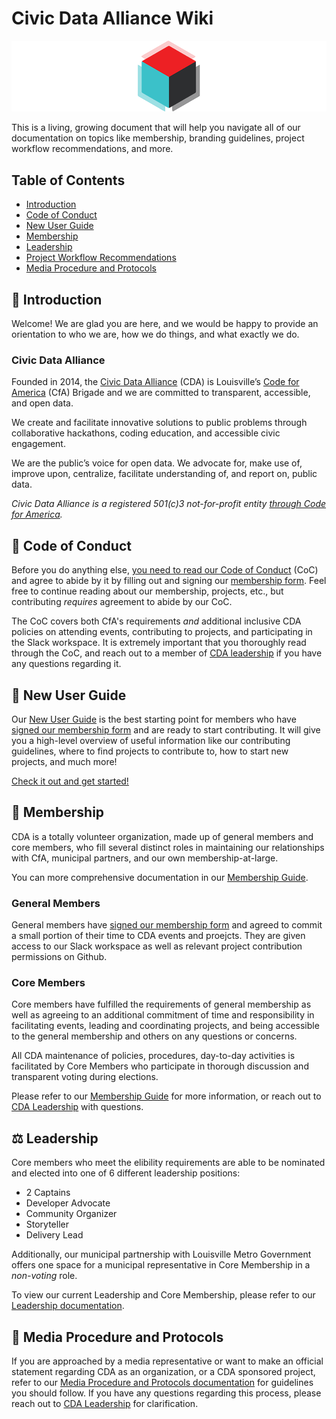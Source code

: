 # Civic Data Alliance Wiki

![Civic Data Alliance Logo Header](https://raw.githubusercontent.com/civicdata/branding/markdown-header-test/assets/Logo/Rendered_Cube_Full_888x200_Header.png)

This is a living, growing document that will help you navigate all of our documentation on topics like membership, branding guidelines, project workflow recommendations, and more.

## Table of Contents
* [Introduction](#introduction)
* [Code of Conduct](#code-of-conduct)
* [New User Guide](#new-user-guide)
* [Membership](#membership)
* [Leadership](#leadership)
* [Project Workflow Recommendations](#project-workflow-recommendations)
* [Media Procedure and Protocols](#media-procedure-protocol)

## 👋 Introduction

Welcome! We are glad you are here, and we would be happy to provide an orientation to who we are, how we do things, and what exactly we do.

### Civic Data Alliance

Founded in 2014, the [Civic Data Alliance](www.civicdataalliance.org) (CDA) is Louisville’s [Code for America](https://www.codeforamerica.org/) (CfA) Brigade and we are committed to transparent, accessible, and open data.

We create and facilitate innovative solutions to public problems through collaborative hackathons, coding education, and accessible civic engagement.

We are the public’s voice for open data. We advocate for, make use of, improve upon, centralize, facilitate understanding of, and report on, public data.

_Civic Data Alliance is a registered 501(c)3 not-for-profit entity [through Code for America](http://brigade.codeforamerica.org/brigade/Civic-Data-Alliance/)._

## 📝 Code of Conduct

Before you do anything else, [you need to read our Code of Conduct](/code-of-conduct.md) (CoC) and agree to abide by it by filling out and signing our [membership form](https://cda2.typeform.com/to/zTNiLP). Feel free to continue reading about our membership, projects, etc., but contributing _requires_ agreement to abide by our CoC.

The CoC covers both CfA's requirements _and_ additional inclusive CDA policies on attending events, contributing to projects, and participating in the Slack workspace. It is extremely important that you thoroughly read through the CoC, and reach out to a member of [CDA leadership](#leadership) if you have any questions regarding it.

## 📘 New User Guide

Our [New User Guide](/new-user-guide.md) is the best starting point for members who have [signed our membership form](https://cda2.typeform.com/to/zTNiLP) and are ready to start contributing. It will give you a high-level overview of useful information like our contributing guidelines, where to find projects to contribute to, how to start new projects, and much more!

[Check it out and get started!](/new-user-guide.md)

## 👩 Membership

CDA is a totally volunteer organization, made up of general members and core members, who fill several distinct roles in maintaining our relationships with CfA, municipal partners, and our own membership-at-large.

You can more comprehensive documentation in our [Membership Guide](/membership.md).

### General Members

General members have [signed our membership form](https://cda2.typeform.com/to/zTNiLP) and agreed to commit a small portion of their time to CDA events and proejcts. They are given access to our Slack workspace as well as relevant project contribution permissions on Github.

### Core Members

Core members have fulfilled the requirements of general membership as well as agreeing to an additional commitment of time and responsibility in facilitating events, leading and coordinating projects, and being accessible to the general membership and others on any questions or concerns.

All CDA maintenance of policies, procedures, day-to-day activities is facilitated by Core Members who participate in thorough discussion and transparent voting during elections.

Please refer to our [Membership Guide](/membership.md) for more information, or reach out to [CDA Leadership](/leadership.md) with questions.

## ⚖️ Leadership

Core members who meet the elibility requirements are able to be nominated and elected into one of 6 different leadership positions:

* 2 Captains
* Developer Advocate
* Community Organizer
* Storyteller
* Delivery Lead

Additionally, our municipal partnership with Louisville Metro Government offers one space for a municipal representative in Core Membership in a _non-voting_ role.

To view our current Leadership and Core Membership, please refer to our [Leadership documentation](/leadership.md).

## 🎥 Media Procedure and Protocols

If you are approached by a media representative or want to make an official statement regarding CDA as an organization, or a CDA sponsored project, refer to our [Media Procedure and Protocols documentation](/media_procedure_protocol.md) for guidelines you should follow. If you have any questions regarding this process, please reach out to [CDA Leadership](/leadership.md) for clarification.
